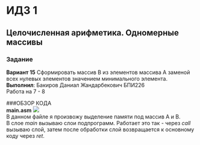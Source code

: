 # ИДЗ 1
## Целочисленная арифметика. Одномерные массивы
### Задание
**Вариант 15**
Сформировать массив B из элементов массива A заменой всех нулевых элементов значением минимального элемента. \
**Выполнил**: Бакиров Даниал Жандарбекович БПИ226 \
Работа на 7 - 8 

###ОБЗОР КОДА \
**main.asm**
<image src="/ИДЗ_1/images/main.png"> \
В данном файле я произвожу выделение памяти под массив А и В. \
В слое _main_ вызываю слои подпрограмм. Работает это так - через _call_ вызываю слой, затем после обработки слой возвращается к основному коду через _ret_.

